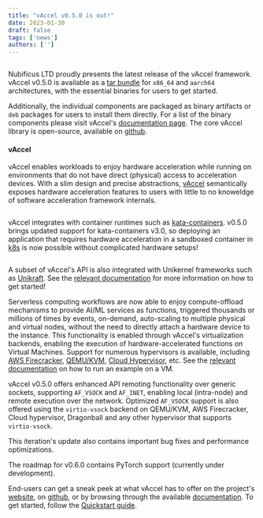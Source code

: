```yaml
---
title: "vAccel v0.5.0 is out!"
date: 2023-01-30
draft: false
tags: ['news']
authors: ['']
---
```


<figure>
        <img src="images/vaccel-logo_draft.svg#floatright" alt="" style="floatleft;" />
</figure>

Nubificus LTD proudly presents the latest release of the vAccel framework.
vAccel v0.5.0 is available as a [tar
bundle](https://github.com/cloudkernels/vaccel/releases/tag/v0.5.0) for `x86_64`
and `aarch64` architectures, with the essential binaries for users to get started.

Additionally, the individual components are packaged as binary artifacts or `deb`
packages for users to install them directly. For a list of the binary
components please visit vAccel's [documentation
page](https://docs.vaccel.org/binaries#binaries). The core vAccel library is
open-source, available on [github](https://github.com/cloudkernels/vaccelrt).

#### vAccel

vAccel enables workloads to enjoy hardware acceleration while running on
environments that do not have direct (physical) access to acceleration devices.
With a slim design and precise abstractions, [vAccel](https://vaccel.org)
semantically exposes hardware acceleration features to users with little to no
knoweldge of software acceleration framework internals.

<figure>
        <img src="images/kata-logo.png#floatleft" alt="" />
</figure>

vAccel integrates with container runtimes such as
[kata-containers](https://katacontainers.io). v0.5.0 brings updated support for
kata-containers v3.0, so deploying an application that requires hardware
acceleration in a sandboxed container in [k8s](https://kubernetes.io) is now
possible without complicated hardware setups! 

<figure>
        <img src="images/unikraft-u.svg#floatright" alt="" />
</figure>

A subset of vAccel's API is also integrated with Unikernel frameworks such as
[Unikraft](https://unikraft.org). See the [relevant
documentation](https://docs.vaccel.org/unikernels/unikernels) for more information on how
to get started!


Serverless computing workflows are now able to enjoy compute-offload mechanisms
to provide AI/ML services as functions, triggered thousands or millions of
times by events, on-demand, auto-scaling to multiple physical and virtual
nodes, without the need to directly attach a hardware device to the instance.
This functionality is enabled through vAccel's virtualization backends,
enabling the execution of hardware-accelerated functions on Virtual Machines.
Support for numerous hypervisors is available, including [AWS
Firecracker](https://firecracker-microvm.github.io/),
[QEMU/KVM](https://github.com/qemu/qemu), [Cloud
Hypervisor](https://www.cloudhypervisor.org/), etc.  See the [relevant
documentation](https://docs.vaccel.org/vm-example) on how to run an example on
a VM.

vAccel v0.5.0 offers enhanced API remoting functionality over generic sockets,
supporting `AF_VSOCK` and `AF_INET`, enabling local (intra-node) and remote
execution over the network. Optimized `AF_VSOCK` support is also offered using
the `virtio-vsock` backend on QEMU/KVM, AWS Firecracker, Cloud hypervisor,
Dragonball and any other hypervisor that supports `virtio-vsock`.

This iteration's update also contains important bug fixes and performance
optimizations.

The roadmap for v0.6.0 contains PyTorch support (currently under development).

End-users can get a sneak peek at what vAccel has to offer on the project's
[website](https://vaccel.org), on
[github](https://github.com/cloudkernels/vaccelrt), or by browsing through the available
[documentation](https://docs.vaccel.org). To get started, follow the
[Quickstart guide](https://docs.vaccel.org/quickstart).
